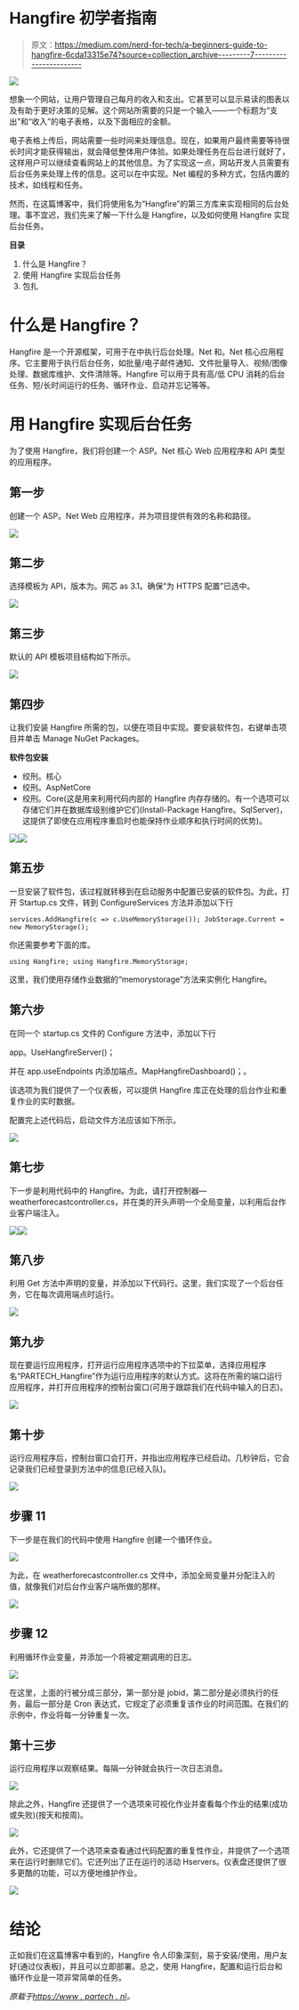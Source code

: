 # Hangfire 初学者指南

> 原文：<https://medium.com/nerd-for-tech/a-beginners-guide-to-hangfire-6cda13315e74?source=collection_archive---------7----------------------->

![](img/b6510845f0898458bb9d6f8e35ddc50d.png)

想象一个网站，让用户管理自己每月的收入和支出。它甚至可以显示易读的图表以及有助于更好决策的见解。这个网站所需要的只是一个输入——一个标题为“支出”和“收入”的电子表格，以及下面相应的金额。

电子表格上传后，网站需要一些时间来处理信息。现在，如果用户最终需要等待很长时间才能获得输出，就会降低整体用户体验。如果处理任务在后台进行就好了，这样用户可以继续查看网站上的其他信息。为了实现这一点，网站开发人员需要有后台任务来处理上传的信息。这可以在中实现。Net 编程的多种方式，包括内置的技术，如线程和任务。

然而，在这篇博客中，我们将使用名为“Hangfire”的第三方库来实现相同的后台处理。事不宜迟，我们先来了解一下什么是 Hangfire，以及如何使用 Hangfire 实现后台任务。

**目录**

1.  什么是 Hangfire？
2.  使用 Hangfire 实现后台任务
3.  包扎

# 什么是 Hangfire？

Hangfire 是一个开源框架，可用于在中执行后台处理。Net 和。Net 核心应用程序。它主要用于执行后台任务，如批量/电子邮件通知、文件批量导入、视频/图像处理、数据库维护、文件清除等。Hangfire 可以用于具有高/低 CPU 消耗的后台任务、短/长时间运行的任务、循环作业、启动并忘记等等。

# 用 Hangfire 实现后台任务

为了使用 Hangfire，我们将创建一个 ASP。Net 核心 Web 应用程序和 API 类型的应用程序。

## 第一步

创建一个 ASP。Net Web 应用程序，并为项目提供有效的名称和路径。

![](img/69f8f3a7d346fc6d2ba7d34ddc71f13e.png)

## 第二步

选择模板为 API，版本为。网芯 as 3.1。确保“为 HTTPS 配置”已选中。

![](img/2323f6e8faa0d05b7d77f7429eb60b4b.png)

## 第三步

默认的 API 模板项目结构如下所示。

![](img/7d353aa61fb6dea68e90833c9092ba5f.png)

## 第四步

让我们安装 Hangfire 所需的包，以便在项目中实现。要安装软件包，右键单击项目并单击 Manage NuGet Packages。

**软件包安装**

*   绞刑。核心
*   绞刑。AspNetCore
*   绞刑。Core(这是用来利用代码内部的 Hangfire 内存存储的。有一个选项可以存储它们并在数据库级别维护它们(Install-Package Hangfire。SqlServer)，这提供了即使在应用程序重启时也能保持作业顺序和执行时间的优势)。

![](img/07f4b288c6319d0e421f8cd553e18fc1.png)![](img/ed165788424968d6ebedc41fc2b43d70.png)

## 第五步

一旦安装了软件包，该过程就转移到在启动服务中配置已安装的软件包。为此，打开 Startup.cs 文件，转到 ConfigureServices 方法并添加以下行

```
services.AddHangfire(c => c.UseMemoryStorage()); JobStorage.Current = new MemoryStorage();
```

你还需要参考下面的库。

```
using Hangfire; using Hangfire.MemoryStorage;
```

这里，我们使用存储作业数据的“memorystorage”方法来实例化 Hangfire。

## 第六步

在同一个 startup.cs 文件的 Configure 方法中，添加以下行

app。UseHangfireServer()；

并在 app.useEndpoints 内添加端点。MapHangfireDashboard()；。

该选项为我们提供了一个仪表板，可以提供 Hangfire 库正在处理的后台作业和重复作业的实时数据。

配置完上述代码后，启动文件方法应该如下所示。

![](img/90ceb0013bf89fbe4fa2cd8782f0ed13.png)

## 第七步

下一步是利用代码中的 Hangfire。为此，请打开控制器— weatherforecastcontroller.cs，并在类的开头声明一个全局变量，以利用后台作业客户端注入。

![](img/fd701e34dbf7fa871c45eb733ae8b36f.png)![](img/d2487c12873e46f39faf3b39c66472fd.png)

## 第八步

利用 Get 方法中声明的变量，并添加以下代码行。这里，我们实现了一个后台任务，它在每次调用端点时运行。

![](img/71ffc2596f1cae044ce79d8f681097d9.png)

## 第九步

现在要运行应用程序，打开运行应用程序选项中的下拉菜单，选择应用程序名“PARTECH_Hangfire”作为运行应用程序的默认方式。这将在所需的端口运行应用程序，并打开应用程序的控制台窗口(可用于跟踪我们在代码中输入的日志)。

![](img/ebbe5241ed903e717a36c2bfb3ce2c11.png)

## 第十步

运行应用程序后，控制台窗口会打开，并指出应用程序已经启动。几秒钟后，它会记录我们已经登录到方法中的信息(已经入队)。

![](img/894a04d3009a4a45fb93d4ddaf38ce7e.png)

## 步骤 11

下一步是在我们的代码中使用 Hangfire 创建一个循环作业。

![](img/560c76bdacac6e672b4726735b6be811.png)

为此，在 weatherforecastcontroller.cs 文件中，添加全局变量并分配注入的值，就像我们对后台作业客户端所做的那样。

![](img/97233767e196bac3a4c5791b347fbffd.png)

## 步骤 12

利用循环作业变量，并添加一个将被定期调用的日志。

![](img/a3cc591af4ab07132b10b2652ca52ff9.png)

在这里，上面的行被分成三部分，第一部分是 jobid，第二部分是必须执行的任务，最后一部分是 Cron 表达式，它规定了必须重复该作业的时间范围。在我们的示例中，作业将每一分钟重复一次。

## 第十三步

运行应用程序以观察结果。每隔一分钟就会执行一次日志消息。

![](img/e624e58d8bccc34d579e8996dec6ada0.png)

除此之外，Hangfire 还提供了一个选项来可视化作业并查看每个作业的结果(成功或失败)(按天和按周)。

![](img/621b27c4cbc40b3d5f2f344bcc05ce7a.png)

此外，它还提供了一个选项来查看通过代码配置的重复性作业，并提供了一个选项来在运行时删除它们。它还列出了正在运行的活动 Hservers。仪表盘还提供了很多更酷的功能，可以方便地维护作业。

![](img/a8f36cadd90e99443c4936efd648cfc3.png)

# 结论

正如我们在这篇博客中看到的，Hangfire 令人印象深刻，易于安装/使用，用户友好(通过仪表板)，并且可以立即部署。总之，使用 Hangfire，配置和运行后台和循环作业是一项非常简单的任务。

*原载于*[*https://www . partech . nl*](https://www.partech.nl/nl/publicaties/2021/05/a-beginners-guide-to-hangfire)*。*